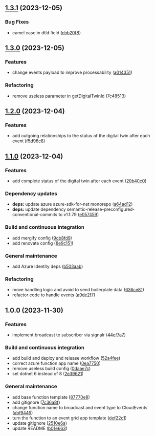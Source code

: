 ## [1.3.1](https://github.com/WebBased-WoDT/adt-digitaltwins-event-endpoint/compare/1.3.0...1.3.1) (2023-12-05)


### Bug Fixes

* camel case in dtId field ([cbb20f8](https://github.com/WebBased-WoDT/adt-digitaltwins-event-endpoint/commit/cbb20f8e7bf2e94d5b0cac00d29e57acd3336f22))

## [1.3.0](https://github.com/WebBased-WoDT/adt-digitaltwins-event-endpoint/compare/1.2.0...1.3.0) (2023-12-05)


### Features

* change events payload to improve processability ([a014351](https://github.com/WebBased-WoDT/adt-digitaltwins-event-endpoint/commit/a01435158e727402163046a169e4dc61dfd78fe6))


### Refactoring

* remove useless parameter in getDigitalTwinId ([7c48513](https://github.com/WebBased-WoDT/adt-digitaltwins-event-endpoint/commit/7c48513d4c1b4ce655dc1eda22c39482310d6ef0))

## [1.2.0](https://github.com/WebBased-WoDT/adt-digitaltwins-event-endpoint/compare/1.1.0...1.2.0) (2023-12-04)


### Features

* add outgoing relationships to the status of the digital twin after each event ([f5d96c8](https://github.com/WebBased-WoDT/adt-digitaltwins-event-endpoint/commit/f5d96c82575c3bacdfac5b55e766e8700a322430))

## [1.1.0](https://github.com/WebBased-WoDT/adt-digitaltwins-event-endpoint/compare/1.0.0...1.1.0) (2023-12-04)


### Features

* add complete status of the digital twin after each event ([20b40c0](https://github.com/WebBased-WoDT/adt-digitaltwins-event-endpoint/commit/20b40c099299756e74d756f1517124223f5c3a2a))


### Dependency updates

* **deps:** update azure azure-sdk-for-net monorepo ([a64ad12](https://github.com/WebBased-WoDT/adt-digitaltwins-event-endpoint/commit/a64ad12b9e63ebef32cd22e87d7184149e69cfa9))
* **deps:** update dependency semantic-release-preconfigured-conventional-commits to v1.1.79 ([e057459](https://github.com/WebBased-WoDT/adt-digitaltwins-event-endpoint/commit/e057459d46746c4bf3a25773837d9d820ceb910b))


### Build and continuous integration

* add mergify config ([9cb8fd9](https://github.com/WebBased-WoDT/adt-digitaltwins-event-endpoint/commit/9cb8fd97ce728ffd59624183836b2299a3014405))
* add renovate config ([8e9c151](https://github.com/WebBased-WoDT/adt-digitaltwins-event-endpoint/commit/8e9c151ece80a61c5ceca96c60ce00d1fc7f3c1e))


### General maintenance

* add Azure Identity deps ([b503aab](https://github.com/WebBased-WoDT/adt-digitaltwins-event-endpoint/commit/b503aab6409d69af1e037d0610bbfd7e4263034a))


### Refactoring

* move handling logic and avoid to send boilerplate data ([636ce81](https://github.com/WebBased-WoDT/adt-digitaltwins-event-endpoint/commit/636ce8192d9411b6ce43fb8e91d2953fc1787e2c))
* refactor code to handle events ([a9de2f7](https://github.com/WebBased-WoDT/adt-digitaltwins-event-endpoint/commit/a9de2f73c545b14660ede3a4b20ee04e3db1cde7))

## 1.0.0 (2023-11-30)


### Features

* implement broadcast to subscriber via signalr ([44ef7a7](https://github.com/WebBased-WoDT/adt-digitaltwins-event-endpoint/commit/44ef7a75eda2542c79885885aac19246d6eb0758))


### Build and continuous integration

* add build and deploy and release workflow ([52a4fee](https://github.com/WebBased-WoDT/adt-digitaltwins-event-endpoint/commit/52a4feef6851a3c889a4992e2273359c00ec9169))
* correct azure function app name ([0ea7750](https://github.com/WebBased-WoDT/adt-digitaltwins-event-endpoint/commit/0ea7750ee70c82d1e8ce4fc27458b1ed3c9944dc))
* remove useless build config ([0daae7c](https://github.com/WebBased-WoDT/adt-digitaltwins-event-endpoint/commit/0daae7c59f8f412dab0e2e39d843959934ffdede))
* set dotnet 6 instead of 8 ([2e39621](https://github.com/WebBased-WoDT/adt-digitaltwins-event-endpoint/commit/2e39621584196ca5593cba4c170de74d867d3a6a))


### General maintenance

* add base function template ([87770e8](https://github.com/WebBased-WoDT/adt-digitaltwins-event-endpoint/commit/87770e8b0418c42ac87be611a54201da5970be1b))
* add gitignore ([7c36a8f](https://github.com/WebBased-WoDT/adt-digitaltwins-event-endpoint/commit/7c36a8f03634a448950f4214454aad119bf49f76))
* change function name to broadcast and event type to CloudEvents ([abf9445](https://github.com/WebBased-WoDT/adt-digitaltwins-event-endpoint/commit/abf94459df645b20b999b9663c568a81f50c755d))
* turn the function to an event grid app template ([def22c1](https://github.com/WebBased-WoDT/adt-digitaltwins-event-endpoint/commit/def22c1ee011d70744a1c5077dbbe61a9e59433b))
* update gitignore ([2510e6a](https://github.com/WebBased-WoDT/adt-digitaltwins-event-endpoint/commit/2510e6a18eccc746c4af927955efd694b5ab6e39))
* update README ([b01e663](https://github.com/WebBased-WoDT/adt-digitaltwins-event-endpoint/commit/b01e663931f309732b73e57504a19d6b372058d7))
